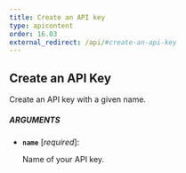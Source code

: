```yaml
---
title: Create an API key
type: apicontent
order: 16.03
external_redirect: /api/#create-an-api-key
---
```


## Create an API Key

Create an API key with a given name.

##### ARGUMENTS

* **`name`** [*required*]:

    Name of your API key.
